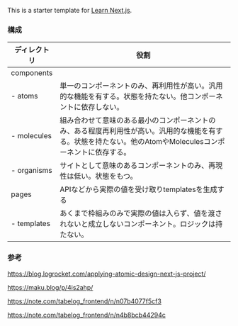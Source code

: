 This is a starter template for [Learn Next.js](https://nextjs.org/learn).

### 構成

|ディレクトリ|役割|
| ---- | ---- |
|components||
|- atoms|単一のコンポーネントのみ、再利用性が高い。汎用的な機能を有する。状態を持たない。他コンポーネントに依存しない。|
|- molecules|組み合わせて意味のある最小のコンポーネントのみ、ある程度再利用性が高い。汎用的な機能を有する。状態を持たない。他のAtomやMoleculesコンポーネントに依存する。|
|- organisms|サイトとして意味のあるコンポーネントのみ、再現性は低い。状態をもつ。|
|pages|APIなどから実際の値を受け取りtemplatesを生成する|
|- templates|あくまで枠組みのみで実際の値は入らず、値を渡されないと成立しないコンポーネント。ロジックは持たない。|


### 参考

https://blog.logrocket.com/applying-atomic-design-next-js-project/

https://maku.blog/p/4is2ahp/

https://note.com/tabelog_frontend/n/n07b4077f5cf3

https://note.com/tabelog_frontend/n/n4b8bcb44294c